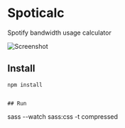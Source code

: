 # Spoticalc
Spotify bandwidth usage calculator

![Screenshot](https://pbs.twimg.com/media/CYoQgnRUEAAvXIX.png)

## Install
`````
npm install


## Run
`````

sass --watch sass:css -t compressed
